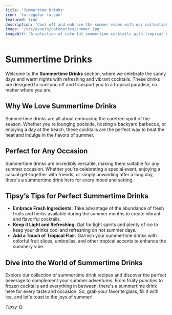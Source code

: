 ```yaml
---
title: 'Summertime Drinks'
icon: 'fa-regular fa-sun'
featured: true
description: 'Cool off and embrace the summer vibes with our collection of refreshing and fruity drinks, perfect for lounging poolside or soaking up the sun!'
image: '/src/assets/categories/summer.jpg'
imageAlt: 'A selection of colorful summertime cocktails with tropical garnishes.'
---
```


# Summertime Drinks

Welcome to the **Summertime Drinks** section, where we celebrate the sunny days and warm nights with refreshing and vibrant cocktails. These drinks are designed to cool you off and transport you to a tropical paradise, no matter where you are.

## Why We Love Summertime Drinks

Summertime drinks are all about embracing the carefree spirit of the season. Whether you're lounging poolside, hosting a backyard barbecue, or enjoying a day at the beach, these cocktails are the perfect way to beat the heat and indulge in the flavors of summer.

## Perfect for Any Occasion

Summertime drinks are incredibly versatile, making them suitable for any summer occasion. Whether you're celebrating a special event, enjoying a casual get-together with friends, or simply unwinding after a long day, there's a summertime drink here for every mood and setting.

## Tipsy’s Tips for Perfect Summertime Drinks

-   **Embrace Fresh Ingredients**: Take advantage of the abundance of fresh fruits and herbs available during the summer months to create vibrant and flavorful cocktails.
-   **Keep it Light and Refreshing**: Opt for light spirits and plenty of ice to keep your drinks cool and refreshing on hot summer days.
-   **Add a Touch of Tropical Flair**: Garnish your summertime drinks with colorful fruit slices, umbrellas, and other tropical accents to enhance the summery vibe.

## Dive into the World of Summertime Drinks

Explore our collection of summertime drink recipes and discover the perfect beverage to complement your summer adventures. From fruity punches to frozen cocktails and everything in between, there's a summertime drink here for every taste and occasion. So, grab your favorite glass, fill it with ice, and let's toast to the joys of summer!

_Tipsy_ 🌞
